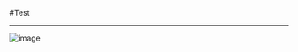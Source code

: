#Test
***

![image](https://github.com/willingseal/willingseal.github.io/blob/master/Note-Blog/2015/2015BlogImage/59_115139_10.jpg)